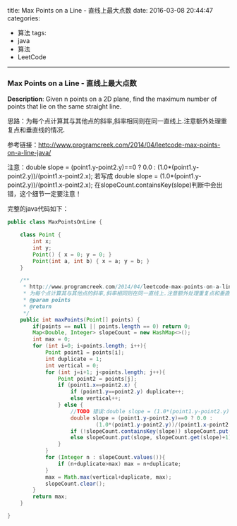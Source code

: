 




title: Max Points on a Line - 直线上最大点数
date: 2016-03-08 20:44:47
categories: 
- 算法
tags: 
- java
- 算法
- LeetCode
<!--updated: 2016-03-08 21:40:47-->
---

### Max Points on a Line - 直线上最大点数
**Description**: Given n points on a 2D plane, find the maximum number of points that lie on the same straight line.
 
思路：为每个点计算其与其他点的斜率,斜率相同则在同一直线上.注意额外处理重复点和垂直线的情况.

参考链接：http://www.programcreek.com/2014/04/leetcode-max-points-on-a-line-java/

注意：double slope = (point1.y-point2.y)==0 ? 0.0 : (1.0*(point1.y-point2.y))/(point1.x-point2.x);
若写成 double slope = (1.0*(point1.y-point2.y))/(point1.x-point2.x); 
在slopeCount.containsKey(slope)判断中会出错，这个细节一定要注意！

完整的java代码如下：

```java
public class MaxPointsOnLine {

    class Point {
        int x;
        int y;
        Point() { x = 0; y = 0; }
        Point(int a, int b) { x = a; y = b; }
    }

    /**
     * http://www.programcreek.com/2014/04/leetcode-max-points-on-a-line-java/
     * 为每个点计算其与其他点的斜率,斜率相同则在同一直线上.注意额外处理重复点和垂直线的情况.
     * @param points
     * @return
     */
    public int maxPoints(Point[] points) {
        if(points == null || points.length == 0) return 0;
        Map<Double, Integer> slopeCount = new HashMap<>();
        int max = 0;
        for (int i=0; i<points.length; i++){
            Point point1 = points[i];
            int duplicate = 1;
            int vertical = 0;
            for (int j=i+1; j<points.length; j++){
                Point point2 = points[j];
                if (point1.x==point2.x) {
                    if (point1.y==point2.y) duplicate++;
                    else vertical++;
                } else {
                    //TODO 错误:double slope = (1.0*(point1.y-point2.y))/(point1.x-point2.x);
                    double slope = (point1.y-point2.y)==0 ? 0.0 :
                            (1.0*(point1.y-point2.y))/(point1.x-point2.x);
                    if (!slopeCount.containsKey(slope)) slopeCount.put(slope, 1);
                    else slopeCount.put(slope, slopeCount.get(slope)+1);
                }
            }
            for (Integer n : slopeCount.values()){
                if (n+duplicate>max) max = n+duplicate;
            }
            max = Math.max(vertical+duplicate, max);
            slopeCount.clear();
        }
        return max;
    }

}
```
